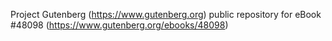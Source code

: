 Project Gutenberg (https://www.gutenberg.org) public repository for eBook #48098 (https://www.gutenberg.org/ebooks/48098)
